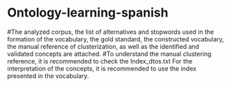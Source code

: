 # Ontology-learning-spanish
#The analyzed corpus, the list of alternatives and stopwords used in the formation of the vocabulary, the gold standard, the constructed vocabulary, the manual reference of clusterization, as well as the identified and validated concepts are attached.
#To understand the manual clustering reference, it is recommended to check the Index_dtos.txt
For the interpretation of the concepts, it is recommended to use the index presented in the vocabulary.
